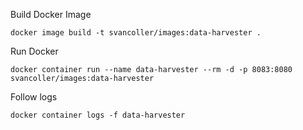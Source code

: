 Build Docker Image  
  
	docker image build -t svancoller/images:data-harvester .
  
Run Docker

	docker container run --name data-harvester --rm -d -p 8083:8080 svancoller/images:data-harvester
	
Follow logs
	
	docker container logs -f data-harvester
	
